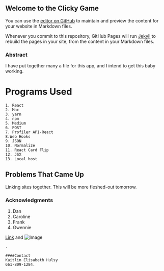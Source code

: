 ## Welcome to the Clicky Game

You can use the [editor on GitHub](https://github.com/KHulsy/itstheclikiclikiclikiclikiclikigame/edit/master/README.md) to maintain and preview the content for your website in Markdown files.

Whenever you commit to this repository, GitHub Pages will run [Jekyll](https://jekyllrb.com/) to rebuild the pages in your site, from the content in your Markdown files.

### Abstract
I have put together many a file for this app, and I intend to get this baby working.

# Programs Used
    1. React
    2. Mac
    3. yarn
    4. npm
    5. Medium
    6. POST
    7. Profiler API-React
    8.Web Hooks
    9. JSON
    10. Normalize
    11. React Card Flip
    12. JSX
    13. Local host
## Problems That Came Up
Linking sites together. This will be more fleshed-out tomorrow.
### Acknowledgments

1. Dan
2. Caroline
3. Frank
4. Gwennie


[Link](url) and ![Image](src)
```
.

####Contact
Kaitlin Elisabeth Hulsy
661-809-1284.
